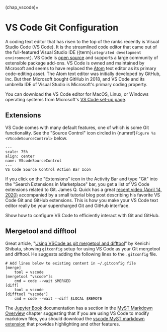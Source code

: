 (chap_vscode)=
# VS Code Git Configuration

A coding text editor that has risen to the top of the ranks recently is Visual Studio Code (VS Code). It is the streamlined code editor that came out of the full-featured Visual Studio IDE ({term}`integrated development environment`). VS Code is [open source](https://github.com/Microsoft/vscode) and supports a large community of extensible package add-ons. VS Code is owned and maintained by Microsoft and seems to have replaced the [Atom](https://atom.io/) text editor as its primary code-editing asset. The Atom text editor was initially developed by GitHub, Inc. But then Microsoft bought GitHub in 2018, and VS Code and its umbrella IDE of Visual Studio is Microsoft's primary coding property.

You can download the VS Code editor for MacOS, Linux, or Windows operating systems from Microsoft's [VS Code set-up page](https://code.visualstudio.com/docs/setup/setup-overview).


## Extensions

VS Code comes with many default features, one of which is some Git functionality. See the "Source Control" icon circled in {numref}`Figure %s <VScodeSourceControl>` below.

```{figure} ../../_static/lecture_specific/VScode/VScodeSourceControl.png
---
scale: 75%
align: center
name: VScodeSourceControl
---
VS Code Source Control Action Bar Icon
```

If you click on the "Extensions" icon in the Activity Bar and type "Git" into the "Search Extensions in Marketplace" bar, you get a list of VS Code extensions related to Git. James Q. Quick has a great [recent video (April 14, 2020)](https://www.jamesqquick.com/blog/vscode-git-extensions-2020) accompanied by a small tutorial blog post describing his favorite VS Code Git and GitHub extensions. This is how you make your VS Code text editor really be your supercharged Git and GitHub interface.

Show how to configure VS Code to efficiently interact with Git and GitHub.

## Mergetool and difftool

Great article, "[Using VSCode as git mergetool and difftool](https://medium.com/faun/using-vscode-as-git-mergetool-and-difftool-2e241123abe7)" by Kenichi Shibata, showing `gitconfig` setup for using VS Code as your Git mergetool and difftool. He suggests adding the following lines to the `.gitconfig` file.

```
# Add lines below to existing content in ~/.gitconfig file
[merge]
    tool = vscode
[mergetool "vscode"]s
    cmd = code --wait $MERGED
[diff]
    tool = vscode
[difftool "vscode"]
    cmd = code --wait --diff $LOCAL $REMOTE
```

The [Jupyter Book](https://jupyterbook.org/intro.html) documentation has a section in the [MyST Markdown Overview](https://jupyterbook.org/content/myst.html) chapter suggesting that if you are using VS Code to modify markdown files, you should download the [vscode MyST markdown extension](https://marketplace.visualstudio.com/items?itemName=ExecutableBookProject.myst-highlight) that provides highlighting and other features.
